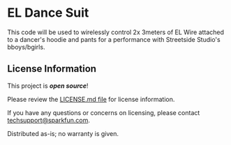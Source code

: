 # EL Dance Suit

This code will be used to wirelessly control 2x 3meters of EL Wire attached to a dancer's hoodie and pants
for a performance with Streetside Studio's bboys/bgirls.

License Information
-------------------

This project is _**open source**_! 

Please review the [LICENSE.md file](https://github.com/bboyho/ELSuit/blob/master/LICENSE.md) for license information. 

If you have any questions or concerns on licensing, please contact techsupport@sparkfun.com.

Distributed as-is; no warranty is given.
